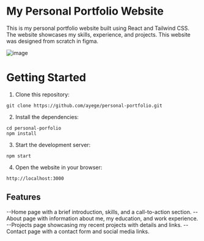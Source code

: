 # My Personal Portfolio Website

This is my personal portfolio website built using React and Tailwind CSS. The website showcases my skills, experience, and projects. This website was designed from scratch in figma.


  ![image](https://user-images.githubusercontent.com/43933845/228845258-b80e7d63-d00f-454f-887c-ca0905e6946c.png)


# Getting Started

1. Clone this repository:

`git clone https://github.com/ayege/personal-portfolio.git`

2. Install the dependencies:

`cd personal-porfolio` <br />
`npm install`

3. Start the development server:

`npm start`

4. Open the website in your browser:

`http://localhost:3000`


## Features

--Home page with a brief introduction, skills, and a call-to-action section.
--About page with information about me, my education, and work experience.
--Projects page showcasing my recent projects with details and links.
--Contact page with a contact form and social media links.

